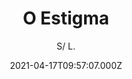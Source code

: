 ---
id: '8afdc830-eda9-467a-98c5-1b2d9cb5fe32'
type: 'movie' # Filme, Série, Anime
title: "O Estigma"
synopsis: []
originalTitle: "O Estigma"
date: '2021-04-17T09:57:07.000Z'
update: '2021-04-17T09:57:07.000Z'
releaseDate: 'T03:00:00.000Z'
imdb:
  rating: '5.1' # 8.5
  id: '' # tt0470752
duration: '1h 22 Min'
trailer:
  urls: [
    'SWg_r5dZmR8',
  ]
tags: ['1080p']
genre: ['Crime', 'Mistério'] #
quality: 'WEB-DL' # BluRay, WEB-DL, HDTV, WEB-DL4K, WEB-DLe
format: 'MKV' # MKV, MP4, TS
audio: 'Português' # Dublado, Legendado, Dual Audio, Dub & Leg
subtitle: 'S/ L.' # Português, inglês,
size: '1 GB' # 4.8 GB
audioQuality: 10
videoQuality: 10
directors: []
#  - name: 'Lana Wachowski'
#    image: ''
#  - name: 'Lilly Wachowski'
#    image: ''
cast: []
#  - name: 'Keanu Reeves'
#    image: ''
#    characterName: 'Neo'
writers: []
#  - name: ''
#    image: ''
maturityRating:
  age: '' # L , 10, 12, 14, 16, 18
  topics: [''] # Violence, Illegal drugs, Inappropriate Language, Legal Drugs, Sexual Content, Extreme Violence
###########################################
download:
  
  - url: 'magnet:?xt=urn:btih:ed516da51aa09c8b6409daab62654931579356ce&dn=The.Stigma.2018.PORTUGUESE.1080p.WEBRip.x264-VXT&tr=http%3A%2F%2Ftracker.trackerfix.com%3A80%2Fannounce&tr=udp%3A%2F%2F9.rarbg.me%3A2870&tr=udp%3A%2F%2F9.rarbg.to%3A2930'
    resolution: '1080p' # 720p, 1080p, 4K,
    audio: 'Dual Áudio' # Dublado, Legendado, Dual Audio
    size: '' # 4.8 GB
    quality: '' # BluRay, WEB-DL
    format: '' # MKV
images:
  cover: '/assets/movies/o-estigma.jpg'
  background: '/assets/movies/'
---